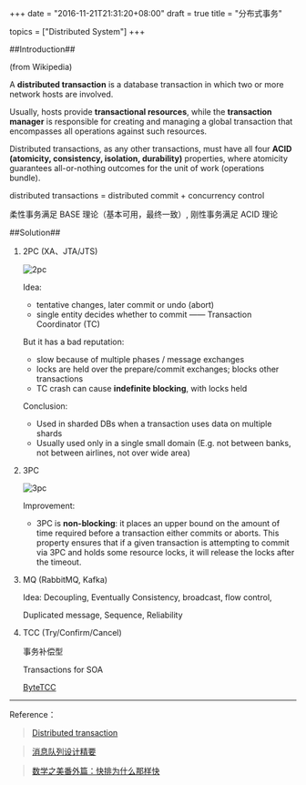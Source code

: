 +++
date = "2016-11-21T21:31:20+08:00"
draft = true
title = "分布式事务"

topics = ["Distributed System"]
+++

##Introduction##

(from Wikipedia)

A **distributed transaction** is a database transaction in which two or more network hosts are involved. 

Usually, hosts provide **transactional resources**, while the **transaction manager** is responsible for creating and managing a global transaction that encompasses all operations against such resources. 

Distributed transactions, as any other transactions, must have all four **ACID (atomicity, consistency, isolation, durability)** properties, where atomicity guarantees all-or-nothing outcomes for the unit of work (operations bundle).

distributed transactions = distributed commit + concurrency control

柔性事务满足 BASE 理论（基本可用，最终一致）, 刚性事务满足 ACID 理论

##Solution##

1. 2PC (XA、JTA/JTS)
   
    ![2pc](http://7vij5d.com1.z0.glb.clouddn.com/2pc.png)
    
    Idea:
     - tentative changes, later commit or undo (abort)
     - single entity decides whether to commit —— Transaction Coordinator (TC)

    But it has a bad reputation:

     - slow because of multiple phases / message exchanges
     - locks are held over the prepare/commit exchanges; blocks other transactions
     - TC crash can cause **indefinite blocking**, with locks held
    
    Conclusion:
     - Used in sharded DBs when a transaction uses data on multiple shards 
     - Usually used only in a single small domain
        (E.g. not between banks, not between airlines, not over wide area)

2. 3PC

    ![3pc](http://7vij5d.com1.z0.glb.clouddn.com/Three-phase_commit_diagram.png)
    
    Improvement:
    - 3PC is **non-blocking**: it places an upper bound on the amount of time required before a transaction either commits or aborts. This property ensures that if a given transaction is attempting to commit via 3PC and holds some resource locks, it will release the locks after the timeout.

3. MQ (RabbitMQ, Kafka)
    
    Idea: Decoupling, Eventually Consistency, broadcast, flow control, 
    
    Duplicated message, Sequence, Reliability

3. TCC (Try/Confirm/Cancel)
    
    事务补偿型

    Transactions for SOA
    
    [ByteTCC](https://github.com/liuyangming/ByteTCC)

----------
Reference：

> [Distributed transaction](https://en.wikipedia.org/wiki/Distributed_transaction)

> [消息队列设计精要](http://tech.meituan.com/mq-design.html)

> [数学之美番外篇：快排为什么那样快](http://mindhacks.cn/2008/06/13/why-is-quicksort-so-quick/)
